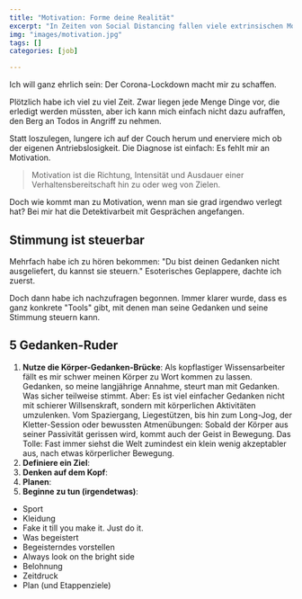 ```yaml
---
title: "Motivation: Forme deine Realität"
excerpt: "In Zeiten von Social Distancing fallen viele extrinsischen Motivationsfaktoren weg. Umso wichtiger ist es, Rezepte zu kennen, wie man sich selbst zu mehr Antrieb verhelfen kann."
img: "images/motivation.jpg"
tags: []
categories: [job]

---
```


Ich will ganz ehrlich sein: Der Corona-Lockdown macht mir zu schaffen.

Plötzlich habe ich viel zu viel Zeit. Zwar liegen jede Menge Dinge vor, die erledigt werden müssten, aber ich kann mich einfach nicht dazu aufraffen, den Berg an Todos in Angriff zu nehmen. 

Statt loszulegen, lungere ich auf der Couch herum und enerviere mich ob der eigenen Antriebslosigkeit. Die Diagnose ist einfach: Es fehlt mir an Motivation.

> Motivation ist die Richtung, Intensität und Ausdauer einer Verhaltensbereitschaft hin zu oder weg von Zielen.

Doch wie kommt man zu Motivation, wenn man sie grad irgendwo verlegt hat? Bei mir hat die Detektivarbeit mit Gesprächen angefangen. 

## Stimmung ist steuerbar

Mehrfach habe ich zu hören bekommen: "Du bist deinen Gedanken nicht ausgeliefert, du kannst sie steuern." Esoterisches Geplappere, dachte ich zuerst. 

Doch dann habe ich nachzufragen begonnen. Immer klarer wurde, dass es ganz konkrete "Tools" gibt, mit denen man seine Gedanken und seine Stimmung steuern kann.

## 5 Gedanken-Ruder

1. **Nutze die Körper-Gedanken-Brücke**: Als kopflastiger Wissensarbeiter fällt es mir schwer meinen Körper zu Wort kommen zu lassen. Gedanken, so meine langjährige Annahme, steurt man mit Gedanken. Was sicher teilweise stimmt. Aber: Es ist viel einfacher Gedanken nicht mit schierer Willsenskraft, sondern mit körperlichen Aktivitäten umzulenken. Vom Spaziergang, Liegestützen, bis hin zum Long-Jog, der Kletter-Session oder bewussten Atmenübungen: Sobald der Körper aus seiner Passivität gerissen wird, kommt auch der Geist in Bewegung. Das Tolle: Fast immer siehst die Welt zumindest ein klein wenig akzeptabler aus, nach etwas körperlicher Bewegung.
2. **Definiere ein Ziel**: 
3. **Denken auf dem Kopf**:
4. **Planen**:
5. **Beginne zu tun (irgendetwas)**:

- Sport
- Kleidung
- Fake it till you make it. Just do it.
- Was begeistert
- Begeisterndes vorstellen
- Always look on the bright side
- Belohnung
- Zeitdruck
- Plan (und Etappenziele)